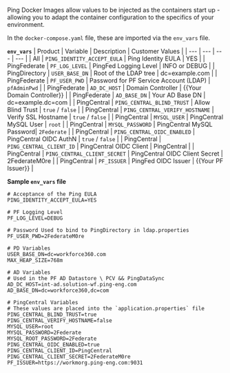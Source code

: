 Ping Docker Images allow values to be injected as the containers start up - allowing you to adapt the container configuration to the specifics of your environment.

In the `docker-compose.yaml` file, these are imported via the `env_vars` file.

**`env_vars`**
| Product | Variable | Description | Customer Values |
| --- | --- | --- | --- |
| All | `PING_IDENTITY_ACCEPT_EULA` | Ping Identity EULA | YES |
| PingFederate | `PF_LOG_LEVEL` | PingFed Logging Level | INFO or DEBUG |
| PingDirectory | `USER_BASE_DN` | Root of the LDAP tree | dc=example.com |
| PingFederate | `PF_USER_PWD` | Password for PF Service Account (LDAP) | `pfAdminPwd` |
| PingFederate | `AD_DC_HOST` | Domain Controller | {{Your Domain Controller}} |
| PingFederate | `AD_BASE_DN` | Your AD Base DN | dc=example.dc=com |
| PingCentral | `PING_CENTRAL_BLIND_TRUST` | Allow Blind Trust | `true` / `false` |
| PingCentral | `PING_CENTRAL_VERIFY_HOSTNAME` | Verify SSL Hostname | `true` / `false` |
| PingCentral | `MYSQL_USER` | PingCentral MySQL User | `root` |
| PingCentral | `MYSQL_PASSWORD` | PingCentral MySQL Password| `2Federate` |
| PingCentral | `PING_CENTRAL_OIDC_ENABLED` | PingCentral OIDC AuthN | `true` / `false` |
| PingCentral | `PING_CENTRAL_CLIENT_ID` | PingCentral OIDC Client | PingCentral |
| PingCentral | `PING_CENTRAL_CLIENT_SECRET` | PingCentral OIDC Client Secret | 2FederateM0re |
| PingCentral | `PF_ISSUER` | PingFed OIDC Issuer | {{Your PF Issuer}} |

**Sample `env_vars` file**

```
# Acceptance of the Ping EULA
PING_IDENTITY_ACCEPT_EULA=YES

# PF Logging Level
PF_LOG_LEVEL=DEBUG

# Password Used to bind to PingDirectory in ldap.properties
PF_USER_PWD=2FederateM0re

# PD Variables
USER_BASE_DN=dc=workforce360.com
MAX_HEAP_SIZE=768m

# AD Variables
# Used in the PF AD Datastore \ PCV && PingDataSync
AD_DC_HOST=int-ad.solution-wf.ping-eng.com
AD_BASE_DN=dc=workforce360,dc=com

# PingCentral Variables
# These values are placed into the `application.properties` file
PING_CENTRAL_BLIND_TRUST=true
PING_CENTRAL_VERIFY_HOSTNAME=false
MYSQL_USER=root
MYSQL_PASSWORD=2Federate
MYSQL_ROOT_PASSWORD=2Federate
PING_CENTRAL_OIDC_ENABLED=true
PING_CENTRAL_CLIENT_ID=PingCentral
PING_CENTRAL_CLIENT_SECRET=2FederateM0re
PF_ISSUER=https://workmorg.ping-eng.com:9031
```
